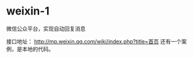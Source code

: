 weixin-1
========

微信公众平台，实现自动回复消息

接口地址： http://mp.weixin.qq.com/wiki/index.php?title=首页
还有一个案例，是本地的代码。
